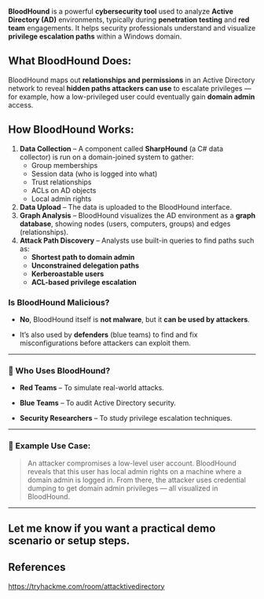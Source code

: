 **BloodHound** is a powerful **cybersecurity tool** used to analyze **Active Directory (AD)** environments, typically during **penetration testing** and **red team** engagements. It helps security professionals understand and visualize **privilege escalation paths** within a Windows domain.

## What BloodHound Does:

BloodHound maps out **relationships and permissions** in an Active Directory network to reveal **hidden paths attackers can use** to escalate privileges — for example, how a low-privileged user could eventually gain **domain admin** access.


## How BloodHound Works:

1. **Data Collection** – A component called **SharpHound** (a C# data collector) is run on a domain-joined system to gather:
    - Group memberships
    - Session data (who is logged into what)
    - Trust relationships
    - ACLs on AD objects
    - Local admin rights
2. **Data Upload** – The data is uploaded to the BloodHound interface.
3. **Graph Analysis** – BloodHound visualizes the AD environment as a **graph database**, showing nodes (users, computers, groups) and edges (relationships).
4. **Attack Path Discovery** – Analysts use built-in queries to find paths such as:
    - **Shortest path to domain admin**
    - **Unconstrained delegation paths**
    - **Kerberoastable users**
    - **ACL-based privilege escalation**


### Is BloodHound Malicious?

- **No**, BloodHound itself is **not malware**, but it **can be used by attackers**.
    
- It’s also used by **defenders** (blue teams) to find and fix misconfigurations before attackers can exploit them.
    

---

### 🧰 Who Uses BloodHound?

- **Red Teams** – To simulate real-world attacks.
    
- **Blue Teams** – To audit Active Directory security.
    
- **Security Researchers** – To study privilege escalation techniques.
    

---

### 🧠 Example Use Case:

> An attacker compromises a low-level user account. BloodHound reveals that this user has local admin rights on a machine where a domain admin is logged in. From there, the attacker uses credential dumping to get domain admin privileges — all visualized in BloodHound.

---

Let me know if you want a practical demo scenario or setup steps.
---

## References

https://tryhackme.com/room/attacktivedirectory